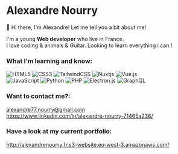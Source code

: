 # Alexandre Nourry


👋 Hi there, I'm Alexandre! Let me tell you a bit about me!

I'm a young **Web developer** who live in France.<br>
I love coding & animals & Guitar. Looking to learn everything i can !

### What I'm learning and know:
![HTML5](https://img.shields.io/badge/html5-%23E34F26.svg?style=for-the-badge&logo=html5&logoColor=white)
![CSS3](https://img.shields.io/badge/css3-%231572B6.svg?style=for-the-badge&logo=css3&logoColor=white)
![TailwindCSS](https://img.shields.io/badge/tailwindcss-%2338B2AC.svg?style=for-the-badge&logo=tailwind-css&logoColor=white)
![Nuxtjs](https://img.shields.io/badge/Nuxt-002E3B?style=for-the-badge&logo=nuxtdotjs&logoColor=#00DC82)
![Vue.js](https://img.shields.io/badge/vuejs-%2335495e.svg?style=for-the-badge&logo=vuedotjs&logoColor=%234FC08D)<br>
![JavaScript](https://img.shields.io/badge/javascript-%23323330.svg?style=for-the-badge&logo=javascript&logoColor=%23F7DF1E)
![Python](https://img.shields.io/badge/python-3670A0?style=for-the-badge&logo=python&logoColor=ffdd54)
![PHP](https://img.shields.io/badge/php-%23777BB4.svg?style=for-the-badge&logo=php&logoColor=white)
![Electron.js](https://img.shields.io/badge/Electron-191970?style=for-the-badge&logo=Electron&logoColor=white)
![GraphQL](https://img.shields.io/badge/-GraphQL-E10098?style=for-the-badge&logo=graphql&logoColor=white)

### Want to contact me?:
alexandre77.nourry@gmail.com<br>
https://www.linkedin.com/in/alexandre-nourry-71465a236/

### Have a look at my current portfolio:
http://alexandrenourry.fr.s3-website.eu-west-3.amazonaws.com/
